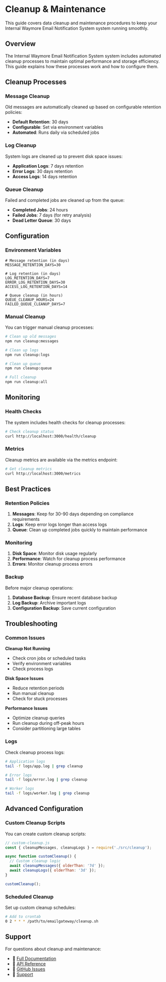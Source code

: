 # Cleanup & Maintenance

This guide covers data cleanup and maintenance procedures to keep your Internal Waymore Email Notification System system running smoothly.

## Overview

The Internal Waymore Email Notification System system includes automated cleanup processes to maintain optimal performance and storage efficiency. This guide explains how these processes work and how to configure them.

## Cleanup Processes

### Message Cleanup

Old messages are automatically cleaned up based on configurable retention policies:

- **Default Retention**: 30 days
- **Configurable**: Set via environment variables
- **Automated**: Runs daily via scheduled jobs

### Log Cleanup

System logs are cleaned up to prevent disk space issues:

- **Application Logs**: 7 days retention
- **Error Logs**: 30 days retention
- **Access Logs**: 14 days retention

### Queue Cleanup

Failed and completed jobs are cleaned up from the queue:

- **Completed Jobs**: 24 hours
- **Failed Jobs**: 7 days (for retry analysis)
- **Dead Letter Queue**: 30 days

## Configuration

### Environment Variables

```env
# Message retention (in days)
MESSAGE_RETENTION_DAYS=30

# Log retention (in days)
LOG_RETENTION_DAYS=7
ERROR_LOG_RETENTION_DAYS=30
ACCESS_LOG_RETENTION_DAYS=14

# Queue cleanup (in hours)
QUEUE_CLEANUP_HOURS=24
FAILED_QUEUE_CLEANUP_DAYS=7
```

### Manual Cleanup

You can trigger manual cleanup processes:

```bash
# Clean up old messages
npm run cleanup:messages

# Clean up logs
npm run cleanup:logs

# Clean up queue
npm run cleanup:queue

# Full cleanup
npm run cleanup:all
```

## Monitoring

### Health Checks

The system includes health checks for cleanup processes:

```bash
# Check cleanup status
curl http://localhost:3000/health/cleanup
```

### Metrics

Cleanup metrics are available via the metrics endpoint:

```bash
# Get cleanup metrics
curl http://localhost:3000/metrics
```

## Best Practices

### Retention Policies

1. **Messages**: Keep for 30-90 days depending on compliance requirements
2. **Logs**: Keep error logs longer than access logs
3. **Queue**: Clean up completed jobs quickly to maintain performance

### Monitoring

1. **Disk Space**: Monitor disk usage regularly
2. **Performance**: Watch for cleanup process performance
3. **Errors**: Monitor cleanup process errors

### Backup

Before major cleanup operations:

1. **Database Backup**: Ensure recent database backup
2. **Log Backup**: Archive important logs
3. **Configuration Backup**: Save current configuration

## Troubleshooting

### Common Issues

**Cleanup Not Running**
- Check cron jobs or scheduled tasks
- Verify environment variables
- Check process logs

**Disk Space Issues**
- Reduce retention periods
- Run manual cleanup
- Check for stuck processes

**Performance Issues**
- Optimize cleanup queries
- Run cleanup during off-peak hours
- Consider partitioning large tables

### Logs

Check cleanup process logs:

```bash
# Application logs
tail -f logs/app.log | grep cleanup

# Error logs
tail -f logs/error.log | grep cleanup

# Worker logs
tail -f logs/worker.log | grep cleanup
```

## Advanced Configuration

### Custom Cleanup Scripts

You can create custom cleanup scripts:

```javascript
// custom-cleanup.js
const { cleanupMessages, cleanupLogs } = require('./src/cleanup');

async function customCleanup() {
  // Custom cleanup logic
  await cleanupMessages({ olderThan: '7d' });
  await cleanupLogs({ olderThan: '3d' });
}

customCleanup();
```

### Scheduled Cleanup

Set up custom cleanup schedules:

```bash
# Add to crontab
0 2 * * * /path/to/emailgateway/cleanup.sh
```

## Support

For questions about cleanup and maintenance:

- 📖 [Full Documentation](/)
- 🔧 [API Reference](/api/)
- 💬 [GitHub Issues](https://github.com/cantoniouwaymore/emailgateway/issues)
- 📧 [Support](mailto:cantoni@waymore.io)
